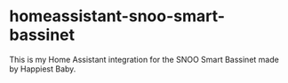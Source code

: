 # homeassistant-snoo-smart-bassinet
This is my Home Assistant integration for the SNOO Smart Bassinet made by Happiest Baby.
